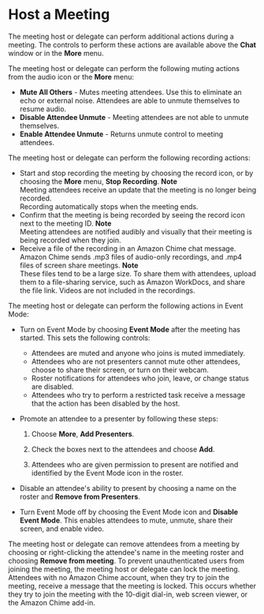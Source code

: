 # Host a Meeting<a name="chime-organizer-call-controls"></a>

The meeting host or delegate can perform additional actions during a meeting\. The controls to perform these actions are available above the **Chat** window or in the **More** menu\.

The meeting host or delegate can perform the following muting actions from the audio icon or the **More** menu:
+ **Mute All Others** \- Mutes meeting attendees\. Use this to eliminate an echo or external noise\. Attendees are able to unmute themselves to resume audio\.
+ **Disable Attendee Unmute** \- Meeting attendees are not able to unmute themselves\.
+ **Enable Attendee Unmute** \- Returns unmute control to meeting attendees\.

The meeting host or delegate can perform the following recording actions:
+ Start and stop recording the meeting by choosing the record icon, or by choosing the **More** menu, **Stop Recording**\. 
**Note**  
Meeting attendees receive an update that the meeting is no longer being recorded\.  
Recording automatically stops when the meeting ends\.
+ Confirm that the meeting is being recorded by seeing the record icon next to the meeting ID\.
**Note**  
Meeting attendees are notified audibly and visually that their meeting is being recorded when they join\.
+ Receive a file of the recording in an Amazon Chime chat message\. Amazon Chime sends \.mp3 files of audio\-only recordings, and \.mp4 files of screen share meetings\.
**Note**  
These files tend to be a large size\. To share them with attendees, upload them to a file\-sharing service, such as Amazon WorkDocs, and share the file link\. Videos are not included in the recordings\.

The meeting host or delegate can perform the following actions in Event Mode:
+ Turn on Event Mode by choosing **Event Mode** after the meeting has started\. This sets the following controls:
  + Attendees are muted and anyone who joins is muted immediately\.
  + Attendees who are not presenters cannot mute other attendees, choose to share their screen, or turn on their webcam\. 
  + Roster notifications for attendees who join, leave, or change status are disabled\. 
  + Attendees who try to perform a restricted task receive a message that the action has been disabled by the host\. 
+ Promote an attendee to a presenter by following these steps:

  1. Choose **More**, **Add Presenters**\.

  1. Check the boxes next to the attendees and choose **Add**\. 

  1. Attendees who are given permission to present are notified and identified by the Event Mode icon in the roster\.
+ Disable an attendee's ability to present by choosing a name on the roster and **Remove from Presenters**\.
+ Turn Event Mode off by choosing the Event Mode icon and **Disable Event Mode**\. This enables attendees to mute, unmute, share their screen, and enable video\.

The meeting host or delegate can remove attendees from a meeting by choosing or right\-clicking the attendee's name in the meeting roster and choosing **Remove from meeting**\. To prevent unauthenticated users from joining the meeting, the meeting host or delegate can lock the meeting\. Attendees with no Amazon Chime account, when they try to join the meeting, receive a message that the meeting is locked\. This occurs whether they try to join the meeting with the 10\-digit dial\-in, web screen viewer, or the Amazon Chime add\-in\.